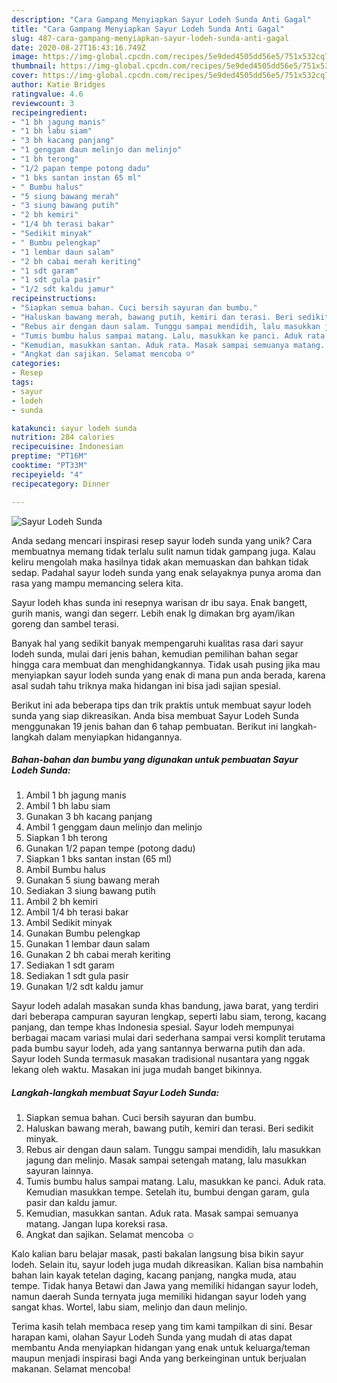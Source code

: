```yaml
---
description: "Cara Gampang Menyiapkan Sayur Lodeh Sunda Anti Gagal"
title: "Cara Gampang Menyiapkan Sayur Lodeh Sunda Anti Gagal"
slug: 487-cara-gampang-menyiapkan-sayur-lodeh-sunda-anti-gagal
date: 2020-08-27T16:43:16.749Z
image: https://img-global.cpcdn.com/recipes/5e9ded4505dd56e5/751x532cq70/sayur-lodeh-sunda-foto-resep-utama.jpg
thumbnail: https://img-global.cpcdn.com/recipes/5e9ded4505dd56e5/751x532cq70/sayur-lodeh-sunda-foto-resep-utama.jpg
cover: https://img-global.cpcdn.com/recipes/5e9ded4505dd56e5/751x532cq70/sayur-lodeh-sunda-foto-resep-utama.jpg
author: Katie Bridges
ratingvalue: 4.6
reviewcount: 3
recipeingredient:
- "1 bh jagung manis"
- "1 bh labu siam"
- "3 bh kacang panjang"
- "1 genggam daun melinjo dan melinjo"
- "1 bh terong"
- "1/2 papan tempe potong dadu"
- "1 bks santan instan 65 ml"
- " Bumbu halus"
- "5 siung bawang merah"
- "3 siung bawang putih"
- "2 bh kemiri"
- "1/4 bh terasi bakar"
- "Sedikit minyak"
- " Bumbu pelengkap"
- "1 lembar daun salam"
- "2 bh cabai merah keriting"
- "1 sdt garam"
- "1 sdt gula pasir"
- "1/2 sdt kaldu jamur"
recipeinstructions:
- "Siapkan semua bahan. Cuci bersih sayuran dan bumbu."
- "Haluskan bawang merah, bawang putih, kemiri dan terasi. Beri sedikit minyak."
- "Rebus air dengan daun salam. Tunggu sampai mendidih, lalu masukkan jagung dan melinjo. Masak sampai setengah matang, lalu masukkan sayuran lainnya."
- "Tumis bumbu halus sampai matang. Lalu, masukkan ke panci. Aduk rata. Kemudian masukkan tempe. Setelah itu, bumbui dengan garam, gula pasir dan kaldu jamur."
- "Kemudian, masukkan santan. Aduk rata. Masak sampai semuanya matang. Jangan lupa koreksi rasa."
- "Angkat dan sajikan. Selamat mencoba ☺"
categories:
- Resep
tags:
- sayur
- lodeh
- sunda

katakunci: sayur lodeh sunda 
nutrition: 284 calories
recipecuisine: Indonesian
preptime: "PT16M"
cooktime: "PT33M"
recipeyield: "4"
recipecategory: Dinner

---
```



![Sayur Lodeh Sunda](https://img-global.cpcdn.com/recipes/5e9ded4505dd56e5/751x532cq70/sayur-lodeh-sunda-foto-resep-utama.jpg)

Anda sedang mencari inspirasi resep sayur lodeh sunda yang unik? Cara membuatnya memang tidak terlalu sulit namun tidak gampang juga. Kalau keliru mengolah maka hasilnya tidak akan memuaskan dan bahkan tidak sedap. Padahal sayur lodeh sunda yang enak selayaknya punya aroma dan rasa yang mampu memancing selera kita.

Sayur lodeh khas sunda ini resepnya warisan dr ibu saya. Enak bangett, gurih manis, wangi dan segerr. Lebih enak lg dimakan brg ayam/ikan goreng dan sambel terasi.

Banyak hal yang sedikit banyak mempengaruhi kualitas rasa dari sayur lodeh sunda, mulai dari jenis bahan, kemudian pemilihan bahan segar hingga cara membuat dan menghidangkannya. Tidak usah pusing jika mau menyiapkan sayur lodeh sunda yang enak di mana pun anda berada, karena asal sudah tahu triknya maka hidangan ini bisa jadi sajian spesial.


Berikut ini ada beberapa tips dan trik praktis untuk membuat sayur lodeh sunda yang siap dikreasikan. Anda bisa membuat Sayur Lodeh Sunda menggunakan 19 jenis bahan dan 6 tahap pembuatan. Berikut ini langkah-langkah dalam menyiapkan hidangannya.

<!--inarticleads1-->

##### Bahan-bahan dan bumbu yang digunakan untuk pembuatan Sayur Lodeh Sunda:

1. Ambil 1 bh jagung manis
1. Ambil 1 bh labu siam
1. Gunakan 3 bh kacang panjang
1. Ambil 1 genggam daun melinjo dan melinjo
1. Siapkan 1 bh terong
1. Gunakan 1/2 papan tempe (potong dadu)
1. Siapkan 1 bks santan instan (65 ml)
1. Ambil  Bumbu halus
1. Gunakan 5 siung bawang merah
1. Sediakan 3 siung bawang putih
1. Ambil 2 bh kemiri
1. Ambil 1/4 bh terasi bakar
1. Ambil Sedikit minyak
1. Gunakan  Bumbu pelengkap
1. Gunakan 1 lembar daun salam
1. Gunakan 2 bh cabai merah keriting
1. Sediakan 1 sdt garam
1. Sediakan 1 sdt gula pasir
1. Gunakan 1/2 sdt kaldu jamur


Sayur lodeh adalah masakan sunda khas bandung, jawa barat, yang terdiri dari beberapa campuran sayuran lengkap, seperti labu siam, terong, kacang panjang, dan tempe khas Indonesia spesial. Sayur lodeh mempunyai berbagai macam variasi mulai dari sederhana sampai versi komplit terutama pada bumbu sayur lodeh, ada yang santannya berwarna putih dan ada. Sayur lodeh Sunda termasuk masakan tradisional nusantara yang nggak lekang oleh waktu. Masakan ini juga mudah banget bikinnya. 

<!--inarticleads2-->

##### Langkah-langkah membuat Sayur Lodeh Sunda:

1. Siapkan semua bahan. Cuci bersih sayuran dan bumbu.
1. Haluskan bawang merah, bawang putih, kemiri dan terasi. Beri sedikit minyak.
1. Rebus air dengan daun salam. Tunggu sampai mendidih, lalu masukkan jagung dan melinjo. Masak sampai setengah matang, lalu masukkan sayuran lainnya.
1. Tumis bumbu halus sampai matang. Lalu, masukkan ke panci. Aduk rata. Kemudian masukkan tempe. Setelah itu, bumbui dengan garam, gula pasir dan kaldu jamur.
1. Kemudian, masukkan santan. Aduk rata. Masak sampai semuanya matang. Jangan lupa koreksi rasa.
1. Angkat dan sajikan. Selamat mencoba ☺


Kalo kalian baru belajar masak, pasti bakalan langsung bisa bikin sayur lodeh. Selain itu, sayur lodeh juga mudah dikreasikan. Kalian bisa nambahin bahan lain kayak tetelan daging, kacang panjang, nangka muda, atau tempe. Tidak hanya Betawi dan Jawa yang memiliki hidangan sayur lodeh, namun daerah Sunda ternyata juga memiliki hidangan sayur lodeh yang sangat khas. Wortel, labu siam, melinjo dan daun melinjo. 

Terima kasih telah membaca resep yang tim kami tampilkan di sini. Besar harapan kami, olahan Sayur Lodeh Sunda yang mudah di atas dapat membantu Anda menyiapkan hidangan yang enak untuk keluarga/teman maupun menjadi inspirasi bagi Anda yang berkeinginan untuk berjualan makanan. Selamat mencoba!
